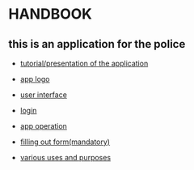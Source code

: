 # HANDBOOK
## this is an application for the police
* [tutorial/presentation of the application](https://github.com/galessandroni/Automezzi/blob/main/doc/handbook/Handbook/tutorial%20of%20the%20application.md#tutorial-of-the-application)

* [app logo](https://github.com/galessandroni/Automezzi/blob/main/doc/handbook/Handbook/app%20logo.md#logo)
* [user interface](https://github.com/galessandroni/Automezzi/blob/main/doc/handbook/Handbook/user%20interface.md#user-interface) 

* [login](https://github.com/galessandroni/Automezzi/blob/main/doc/handbook/Handbook/login.md#login)

* [app operation]() 

* [filling out form(mandatory)](https://github.com/galessandroni/Automezzi/blob/main/doc/handbook/Handbook/filling%20out%20form(mandatory).md#filling-out-formmandatory)

* [various uses and purposes](https://github.com/galessandroni/Automezzi/blob/main/doc/handbook/Handbook/various%20uses%20and%20purposes.md#various-uses-and-purposes) 

